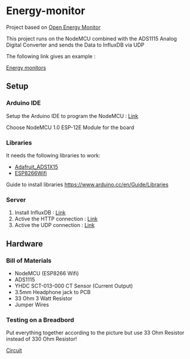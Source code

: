 # Energy-monitor

Project based on [Open Energy Monitor](https://openenergymonitor.org/)

This project runs on the NodeMCU combined with the ADS1115 Analog Digital Converter and sends the Data to InfluxDB via UDP

The following link gives an example :

[Energy monitors](http://whatnicklife.blogspot.sg/2015/09/experimenting-with-energy-monitors.html)


## Setup


### Arduino IDE
Setup the Arduino IDE to program the NodeMCU : [Link](https://www.marginallyclever.com/2017/02/setup-nodemcu-drivers-arduino-ide/)

Choose NodeMCU 1.0 ESP-12E Module for the board


### Libraries

It needs the following libraries to work:

 *	[Adafruit_ADS1X15](https://github.com/adafruit/Adafruit_ADS1X15)
 *	[ESP8266Wifi](https://github.com/esp8266/Arduino/tree/master/libraries/ESP8266WiFi)
 
Guide to install libraries https://www.arduino.cc/en/Guide/Libraries

### Server

1. Install InfluxDB : [Link](https://www.influxdata.com/blog/how-to-send-sensor-data-to-influxdb-from-an-arduino-uno/)
2. Active the HTTP connection : [Link]() 
3. Active the UDP connection : [Link]()


## Hardware


### Bill of Materials
*	NodeMCU (ESP8266 Wifi)
*	ADS1115 
*	YHDC SCT-013-000 CT Sensor (Current Output)
*	3.5mm Headphone jack to PCB
*	33 Ohm 3 Watt Resistor
*	Jumper Wires

### Testing on a Breadbord

Put everything together according to the picture but use 33 Ohm Resistor instead of 330 Ohm Resistor!

[Circuit](https://github.com/coderbunker/energy-monitor/blob/master/circuit_design.jpg)

